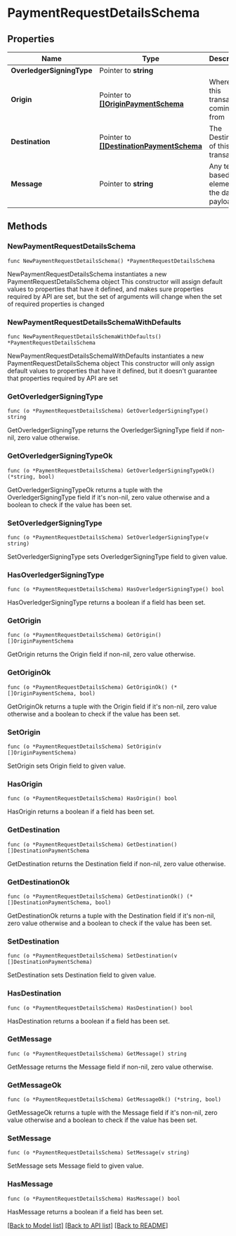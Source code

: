 # PaymentRequestDetailsSchema

## Properties

Name | Type | Description | Notes
------------ | ------------- | ------------- | -------------
**OverledgerSigningType** | Pointer to **string** |  | [optional] 
**Origin** | Pointer to [**[]OriginPaymentSchema**](OriginPaymentSchema.md) | Where is this transaction coming from | [optional] 
**Destination** | Pointer to [**[]DestinationPaymentSchema**](DestinationPaymentSchema.md) | The Destination of this transaction | [optional] 
**Message** | Pointer to **string** | Any text-based element of the data payload | [optional] 

## Methods

### NewPaymentRequestDetailsSchema

`func NewPaymentRequestDetailsSchema() *PaymentRequestDetailsSchema`

NewPaymentRequestDetailsSchema instantiates a new PaymentRequestDetailsSchema object
This constructor will assign default values to properties that have it defined,
and makes sure properties required by API are set, but the set of arguments
will change when the set of required properties is changed

### NewPaymentRequestDetailsSchemaWithDefaults

`func NewPaymentRequestDetailsSchemaWithDefaults() *PaymentRequestDetailsSchema`

NewPaymentRequestDetailsSchemaWithDefaults instantiates a new PaymentRequestDetailsSchema object
This constructor will only assign default values to properties that have it defined,
but it doesn't guarantee that properties required by API are set

### GetOverledgerSigningType

`func (o *PaymentRequestDetailsSchema) GetOverledgerSigningType() string`

GetOverledgerSigningType returns the OverledgerSigningType field if non-nil, zero value otherwise.

### GetOverledgerSigningTypeOk

`func (o *PaymentRequestDetailsSchema) GetOverledgerSigningTypeOk() (*string, bool)`

GetOverledgerSigningTypeOk returns a tuple with the OverledgerSigningType field if it's non-nil, zero value otherwise
and a boolean to check if the value has been set.

### SetOverledgerSigningType

`func (o *PaymentRequestDetailsSchema) SetOverledgerSigningType(v string)`

SetOverledgerSigningType sets OverledgerSigningType field to given value.

### HasOverledgerSigningType

`func (o *PaymentRequestDetailsSchema) HasOverledgerSigningType() bool`

HasOverledgerSigningType returns a boolean if a field has been set.

### GetOrigin

`func (o *PaymentRequestDetailsSchema) GetOrigin() []OriginPaymentSchema`

GetOrigin returns the Origin field if non-nil, zero value otherwise.

### GetOriginOk

`func (o *PaymentRequestDetailsSchema) GetOriginOk() (*[]OriginPaymentSchema, bool)`

GetOriginOk returns a tuple with the Origin field if it's non-nil, zero value otherwise
and a boolean to check if the value has been set.

### SetOrigin

`func (o *PaymentRequestDetailsSchema) SetOrigin(v []OriginPaymentSchema)`

SetOrigin sets Origin field to given value.

### HasOrigin

`func (o *PaymentRequestDetailsSchema) HasOrigin() bool`

HasOrigin returns a boolean if a field has been set.

### GetDestination

`func (o *PaymentRequestDetailsSchema) GetDestination() []DestinationPaymentSchema`

GetDestination returns the Destination field if non-nil, zero value otherwise.

### GetDestinationOk

`func (o *PaymentRequestDetailsSchema) GetDestinationOk() (*[]DestinationPaymentSchema, bool)`

GetDestinationOk returns a tuple with the Destination field if it's non-nil, zero value otherwise
and a boolean to check if the value has been set.

### SetDestination

`func (o *PaymentRequestDetailsSchema) SetDestination(v []DestinationPaymentSchema)`

SetDestination sets Destination field to given value.

### HasDestination

`func (o *PaymentRequestDetailsSchema) HasDestination() bool`

HasDestination returns a boolean if a field has been set.

### GetMessage

`func (o *PaymentRequestDetailsSchema) GetMessage() string`

GetMessage returns the Message field if non-nil, zero value otherwise.

### GetMessageOk

`func (o *PaymentRequestDetailsSchema) GetMessageOk() (*string, bool)`

GetMessageOk returns a tuple with the Message field if it's non-nil, zero value otherwise
and a boolean to check if the value has been set.

### SetMessage

`func (o *PaymentRequestDetailsSchema) SetMessage(v string)`

SetMessage sets Message field to given value.

### HasMessage

`func (o *PaymentRequestDetailsSchema) HasMessage() bool`

HasMessage returns a boolean if a field has been set.


[[Back to Model list]](../README.md#documentation-for-models) [[Back to API list]](../README.md#documentation-for-api-endpoints) [[Back to README]](../README.md)


